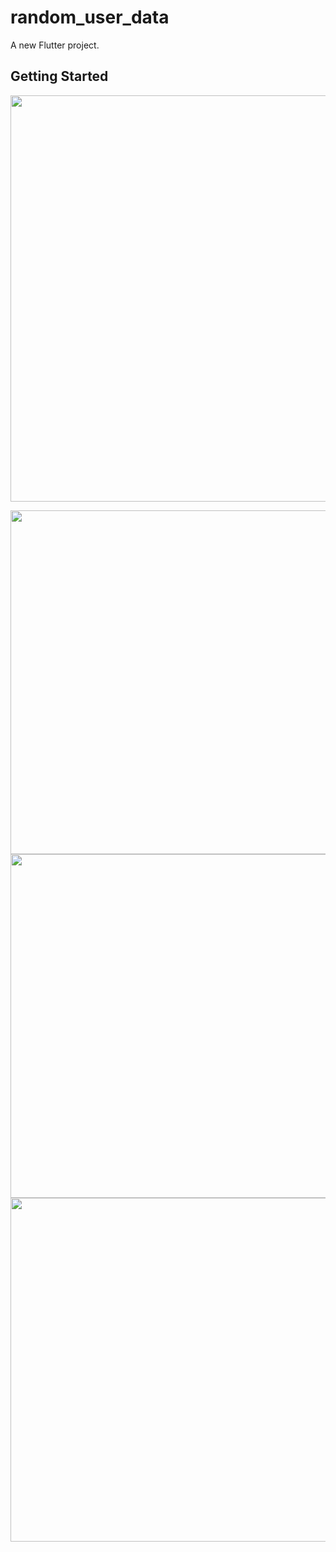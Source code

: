 # random_user_data

A new Flutter project.

## Getting Started

<img src="https://user-images.githubusercontent.com/111557931/201466385-59e468a6-dd84-4eb0-8daf-b6235a41097d.mp4" style=" height:650px; " data-target="animated-image.originalImage">

<img src="https://user-images.githubusercontent.com/111557931/201466391-715f2d04-2e9a-4168-b9f3-179618bc1935.jpg" style=" height:550px; " data-target="animated-image.originalImage">   <img src="https://user-images.githubusercontent.com/111557931/201466395-659e2405-4a64-46b7-bf8f-0c24951c9921.jpg" style=" height:550px; " data-target="animated-image.originalImage">   <img src="https://user-images.githubusercontent.com/111557931/201466399-6b288c7f-dba3-46c4-a6e0-547d6bc1a10c.jpg" style=" height:550px; " data-target="animated-image.originalImage">





